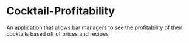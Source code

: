 # Cocktail-Profitability
An application that allows bar managers to see the profitability of their cocktails based off of prices and recipes
